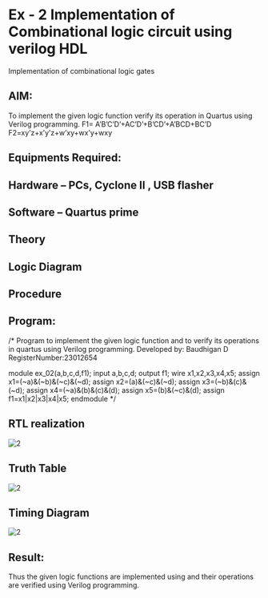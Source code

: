 # Ex - 2 Implementation of Combinational logic circuit using verilog HDL
Implementation of combinational logic gates
 
## AIM:
To implement the given logic function verify its operation in Quartus using Verilog programming.
 F1= A’B’C’D’+AC’D’+B’CD’+A’BCD+BC’D
F2=xy’z+x’y’z+w’xy+wx’y+wxy
 
 
 
## Equipments Required:
## Hardware – PCs, Cyclone II , USB flasher
## Software – Quartus prime


## Theory
 

## Logic Diagram
## Procedure
## Program:
/*
Program to implement the given logic function and to verify its operations in quartus using Verilog programming.
Developed by: Baudhigan D
RegisterNumber:23012654

module ex_02(a,b,c,d,f1);
input a,b,c,d;
output f1;
wire x1,x2,x3,x4,x5;
assign x1=(~a)&(~b)&(~c)&(~d);
assign x2=(a)&(~c)&(~d);
assign x3=(~b)&(c)&(~d);
assign x4=(~a)&(b)&(c)&(d);
assign x5=(b)&(~c)&(d);
assign f1=x1|x2|x3|x4|x5;
endmodule
*/
## RTL realization
![2](https://github.com/sanjayy2431/Experiment--02-Implementation-of-combinational-logic-/assets/149365143/8b4519c8-fb3c-4142-a38d-a0efd88e7e34)
## Truth Table
![2](https://github.com/sanjayy2431/Experiment--02-Implementation-of-combinational-logic-/assets/149365143/f747f979-5945-439e-a9d2-6afe7e73fb8e)
## Timing Diagram
![2](https://github.com/sanjayy2431/Experiment--02-Implementation-of-combinational-logic-/assets/149365143/43a78e41-a885-4092-93bc-308ddac82bb2)





## Result:
Thus the given logic functions are implemented using  and their operations are verified using Verilog programming.
